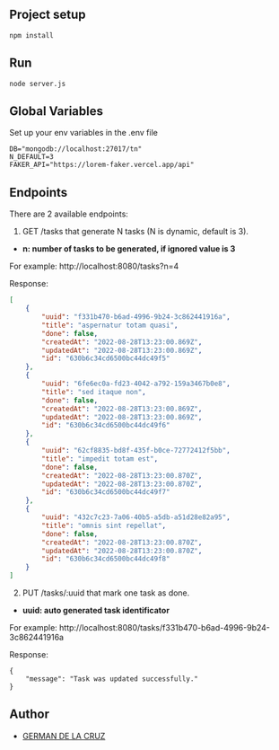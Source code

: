 ## Project setup
```
npm install
```

## Run
```
node server.js
```

## Global Variables

Set up your env variables in the .env file

```
DB="mongodb://localhost:27017/tn"
N_DEFAULT=3
FAKER_API="https://lorem-faker.vercel.app/api"
```

## Endpoints

There are 2 available endpoints:

1. GET /tasks that generate N tasks (N is dynamic, default is 3).
- **n: number of tasks to be generated, if ignored value is 3**

For example: http://localhost:8080/tasks?n=4

Response:
```json
[
    {
        "uuid": "f331b470-b6ad-4996-9b24-3c862441916a",
        "title": "aspernatur totam quasi",
        "done": false,
        "createdAt": "2022-08-28T13:23:00.869Z",
        "updatedAt": "2022-08-28T13:23:00.869Z",
        "id": "630b6c34cd6500bc44dc49f5"
    },
    {
        "uuid": "6fe6ec0a-fd23-4042-a792-159a3467b0e8",
        "title": "sed itaque non",
        "done": false,
        "createdAt": "2022-08-28T13:23:00.869Z",
        "updatedAt": "2022-08-28T13:23:00.869Z",
        "id": "630b6c34cd6500bc44dc49f6"
    },
    {
        "uuid": "62cf8835-bd8f-435f-b0ce-72772412f5bb",
        "title": "impedit totam est",
        "done": false,
        "createdAt": "2022-08-28T13:23:00.870Z",
        "updatedAt": "2022-08-28T13:23:00.870Z",
        "id": "630b6c34cd6500bc44dc49f7"
    },
    {
        "uuid": "432c7c23-7a06-40b5-a5db-a51d28e82a95",
        "title": "omnis sint repellat",
        "done": false,
        "createdAt": "2022-08-28T13:23:00.870Z",
        "updatedAt": "2022-08-28T13:23:00.870Z",
        "id": "630b6c34cd6500bc44dc49f8"
    }
]
```

2. PUT /tasks/:uuid that mark one task as done. 
- **uuid: auto generated task identificator**

For example: http://localhost:8080/tasks/f331b470-b6ad-4996-9b24-3c862441916a

Response:
```
{
    "message": "Task was updated successfully."
}
```

## Author
- [GERMAN DE LA CRUZ](https://www.linkedin.com/in/german-delacruz/)